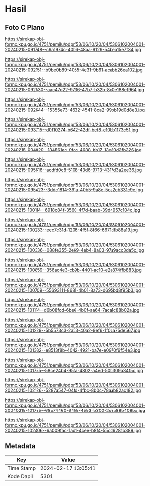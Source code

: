 # Hasil

## Foto C Plano

https://sirekap-obj-formc.kpu.go.id/4751/pemilu/pdpr/53/06/10/20/04/5306102004001-20240215-091748--c9a1974c-40b6-48aa-9129-54bea15e7f34.jpg

https://sirekap-obj-formc.kpu.go.id/4751/pemilu/pdpr/53/06/10/20/04/5306102004001-20240215-092151--b9be0b89-4055-4e31-9b61-acabb26ea102.jpg

https://sirekap-obj-formc.kpu.go.id/4751/pemilu/pdpr/53/06/10/20/04/5306102004001-20240215-092530--aac47d22-9736-47b7-b32b-8c0e188ef964.jpg

https://sirekap-obj-formc.kpu.go.id/4751/pemilu/pdpr/53/06/10/20/04/5306102004001-20240215-092644--15355e73-4632-4541-8ca2-99bb19d0d8e3.jpg

https://sirekap-obj-formc.kpu.go.id/4751/pemilu/pdpr/53/06/10/20/04/5306102004001-20240215-093715--d0f10274-b642-42df-bef8-c10bb1173c51.jpg

https://sirekap-obj-formc.kpu.go.id/4751/pemilu/pdpr/53/06/10/20/04/5306102004001-20240215-094929--184561ae-9fec-4688-bb17-13e89d3fb326.jpg

https://sirekap-obj-formc.kpu.go.id/4751/pemilu/pdpr/53/06/10/20/04/5306102004001-20240215-095616--acdfd0c8-5108-43d6-9713-4317d3a2ee36.jpg

https://sirekap-obj-formc.kpu.go.id/4751/pemilu/pdpr/53/06/10/20/04/5306102004001-20240215-095423--3ddc1814-391a-40b5-9a8e-5ca2cb331c9e.jpg

https://sirekap-obj-formc.kpu.go.id/4751/pemilu/pdpr/53/06/10/20/04/5306102004001-20240215-100114--6918c84f-3560-4f7d-baab-39d4957c104c.jpg

https://sirekap-obj-formc.kpu.go.id/4751/pemilu/pdpr/53/06/10/20/04/5306102004001-20240215-100233--eec7c31d-1206-4f5f-8f66-6671dfb88a19.jpg

https://sirekap-obj-formc.kpu.go.id/4751/pemilu/pdpr/53/06/10/20/04/5306102004001-20240215-100336--088fe355-2e69-4eb4-8a03-97a9acc3da5c.jpg

https://sirekap-obj-formc.kpu.go.id/4751/pemilu/pdpr/53/06/10/20/04/5306102004001-20240215-100859--356ac4e3-cb9b-4401-ac10-e2a874ffb883.jpg

https://sirekap-obj-formc.kpu.go.id/4751/pemilu/pdpr/53/06/10/20/04/5306102004001-20240215-100709--55693111-8681-4b01-8a73-d695bd8f95b3.jpg

https://sirekap-obj-formc.kpu.go.id/4751/pemilu/pdpr/53/06/10/20/04/5306102004001-20240215-101114--d6b08fcd-6be6-4b0f-aa64-7aca1c88b02a.jpg

https://sirekap-obj-formc.kpu.go.id/4751/pemilu/pdpr/53/06/10/20/04/5306102004001-20240215-101229--5b5573c3-2a53-40a2-9ef6-1f0ca75de567.jpg

https://sirekap-obj-formc.kpu.go.id/4751/pemilu/pdpr/53/06/10/20/04/5306102004001-20240215-101332--e8513f8b-4042-4921-ba7e-e0970f9f54e3.jpg

https://sirekap-obj-formc.kpu.go.id/4751/pemilu/pdpr/53/06/10/20/04/5306102004001-20240215-101755--58ce24b4-951a-4802-a4ed-50b309a34f5c.jpg

https://sirekap-obj-formc.kpu.go.id/4751/pemilu/pdpr/53/06/10/20/04/5306102004001-20240215-102126--5287a547-04fd-4fbc-8b0c-78aab82ac182.jpg

https://sirekap-obj-formc.kpu.go.id/4751/pemilu/pdpr/53/06/10/20/04/5306102004001-20240215-101755--68c74460-6455-4553-b300-2c5a88b408ba.jpg

https://sirekap-obj-formc.kpu.go.id/4751/pemilu/pdpr/53/06/10/20/04/5306102004001-20240215-102406--6a009fac-1ad1-4cee-b8f4-55cd6281b389.jpg


## Metadata

| Key        | Value               |
| ---------- | ------------------- |
| Time Stamp | 2024-02-17 13:05:41 |
| Kode Dapil | 5301                |



